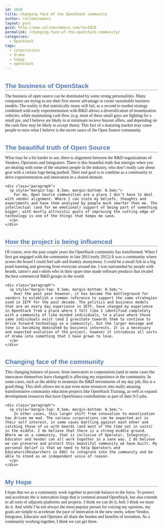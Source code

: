 ```yaml
---
id: 1820
title: Changing face of the OpenStack community
author: colinmcnamara
layout: post
guid: http://www.colinmcnamara.com/?p=1820
permalink: /changing-face-of-the-openstack-community/
categories:
  - OpenStack
tags:
  - corporations
  - drama
  - hippy
  - openstack
---
```

<div class="sect1" style="font-family: Georgia, serif;">
  <h2 id="_the_business_of_openstack" style="font-family: Arial, Helvetica, sans-serif; color: #527bbd; margin-top: 1.2em; margin-bottom: 0.5em; line-height: 1.3; border-bottom-width: 2px; border-bottom-style: solid; border-bottom-color: silver; padding-top: 0.5em;">
    The business of OpenStack
  </h2>
  
  <div class="sectionbody" style="margin-left: 0px;">
    <div class="paragraph">
      <p style="margin-top: 0.5em; margin-bottom: 0.5em;">
        The business of open source can be dominated by some strong personalities. Many companies are trying to use their first mover advantage to create sustainable business models. The reality is that statistically many will fail, as a second to market strategy combined with early experimentation with R&D allows a diversification of monetization vehicles, while maintaining cash flow. (e.g. most of these small guys are fighting for a small pie, and I believe are likely to at minimum recieve buyout offers, and depending on the cash flow may be likely to accept them). This fact of a maturing market may cause people to miss what I believe is the secret sauce of the Open Source community.
      </p>
    </div>
  </div>
</div>

<div class="sect1" style="font-family: Georgia, serif;">
  <h2 id="_the_beautiful_truth_of_open_source" style="font-family: Arial, Helvetica, sans-serif; color: #527bbd; margin-top: 1.2em; margin-bottom: 0.5em; line-height: 1.3; border-bottom-width: 2px; border-bottom-style: solid; border-bottom-color: silver; padding-top: 0.5em;">
    The beautiful truth of Open Source
  </h2>
  
  <div class="sectionbody" style="margin-left: 0px;">
    <div class="paragraph">
      <p style="margin-top: 0.5em; margin-bottom: 0.5em;">
        What may be a bit harder to see, there is alignment between the R&D organizations of Vendors, Operators and Integrators. There is this beautiful truth that emerges when you are dealing with some of the smartest people in the industry, who don’t really care about gear with a certain logo being pushed. Their real goal is to combine as a community to drive experimentation and innovation in a shared domain.
      </p>
    </div>
    
    <div class="paragraph">
      <p style="margin-top: 0.5em; margin-bottom: 0.5em;">
        For me, Open Source communities are a place I don’t have to deal with vendor alignment. Where I can state my beliefs, thoughts and experiments and have them analyzed by people much smarter then me. The intellectual (and for me emotional) support of being part of something bigger, with mostly altruistic goals of improving the cutting edge of technology is one of the things that keeps me sane.
      </p>
    </div>
  </div>
</div>

<div class="sect1" style="font-family: Georgia, serif;">
  <h2 id="_how_the_project_is_being_influenced" style="font-family: Arial, Helvetica, sans-serif; color: #527bbd; margin-top: 1.2em; margin-bottom: 0.5em; line-height: 1.3; border-bottom-width: 2px; border-bottom-style: solid; border-bottom-color: silver; padding-top: 0.5em;">
    How the project is being influenced
  </h2>
  
  <div class="sectionbody" style="margin-left: 0px;">
    <div class="paragraph">
      <p style="margin-top: 0.5em; margin-bottom: 0.5em;">
        Of course, over the past couple years the OpenStack community has transformed. When I first got engaged with the community in late 2011/early 2012) It was a community where across the board I could feel safe and frankly anonymous. I could be a small fish in a big pond learning and growing from everyone around me. I was surrounded by people with beards, tattoo’s and t-shirts who in their spare time made software products that rivaled the best commercial R&D groups in the world.
      </p>
    </div>
    
    <div class="paragraph">
      <p style="margin-top: 0.5em; margin-bottom: 0.5em;">
        Over the past year however, it has become the battleground for vendors to establish a common reference to support the same strategies used in IETF for the past decade. The politics and business models that are an every day experience in IETF, have changed my experience in OpenStack from a place where I felt like I identified completely with a community of like minded individuals, to a place where those same individuals exist (and I gravitate towards them to continue to drive forward technology as a community), but the larger message and tone is becoming dominated by business interests. It is a necessary and expected evolution of the project, however it introduces all sorts of drama into something that I have grown to love.
      </p>
    </div>
  </div>
</div>

<div class="sect1" style="font-family: Georgia, serif;">
  <h2 id="_changing_face_of_the_community" style="font-family: Arial, Helvetica, sans-serif; color: #527bbd; margin-top: 1.2em; margin-bottom: 0.5em; line-height: 1.3; border-bottom-width: 2px; border-bottom-style: solid; border-bottom-color: silver; padding-top: 0.5em;">
    Changing face of the community
  </h2>
  
  <div class="sectionbody" style="margin-left: 0px;">
    <div class="paragraph">
      <p style="margin-top: 0.5em; margin-bottom: 0.5em;">
        This changing balance of power, from innovators to corporations (and in some cases the innovators themselves have changed) is affecting my experience in the community. In some cases, such as the ability to monetize the R&D investments of my day job, this is a good thing. This shift allows me to put even more resources into really amazing transformative community education projects like OpenStack Training, as well as expand development resources that have OpenSource contributions as part of their 9-5 jobs.
      </p>
    </div>
    
    <div class="paragraph">
      <p style="margin-top: 0.5em; margin-bottom: 0.5em;">
        In other cases, this larger shift from innovation to monetization has driven me mad. The various corporations can be expected act in their self interest, in some cases battling against each other and catching those of us with beards (and most of the time not in suits) in the middle. I do believe that there is a strong middle ground. Where we as a community, that is inclusive of Operator, Integrator, Educator and Vendor can all work together in a sane way. I do believe we can preserve and protect this beautiful community we have built. My personal belief is that we need to help Operators and Educators(Researchers in EDU) to integrate into the community and be able to stand as an independent voice of reason.
      </p>
    </div>
  </div>
</div>

<div class="sect1" style="font-family: Georgia, serif;">
  <h2 id="_my_hope" style="font-family: Arial, Helvetica, sans-serif; color: #527bbd; margin-top: 1.2em; margin-bottom: 0.5em; line-height: 1.3; border-bottom-width: 2px; border-bottom-style: solid; border-bottom-color: silver; padding-top: 0.5em;">
    My Hope
  </h2>
  
  <div class="sectionbody" style="margin-left: 0px;">
    <div class="paragraph">
      <p style="margin-top: 0.5em; margin-bottom: 0.5em;">
        I hope that we as a community work together to provide balance to the force. To protect and accelerate the is innovation forge that is centered around OpenStack, but also extends to all sorts of adjacent platforms and projects. I think we can do it, hell. I think we must do it. And while I’m not always the most popular person for voicing my opinions, my goals are simple to accelerate the pace of innovation in the new norm, where Vendor, Integrator, Educator and Operator all share the burden and benefits of invention. As a community working together, I think we can get there.
      </p>
    </div>
  </div>
</div>